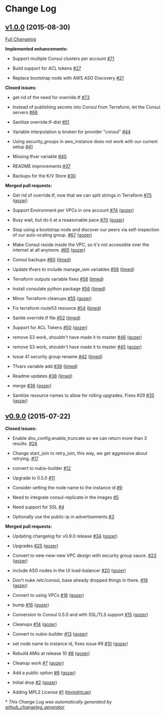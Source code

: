# Change Log

## [v1.0.0](https://github.com/nubisproject/nubis-consul/tree/v1.0.0) (2015-08-30)

[Full Changelog](https://github.com/nubisproject/nubis-consul/compare/v0.9.0...v1.0.0)

**Implemented enhancements:**

- Support multiple Consul clusters per account [\#71](https://github.com/Nubisproject/nubis-consul/issues/71)

- Build support for ACL tokens [\#27](https://github.com/Nubisproject/nubis-consul/issues/27)

- Replace bootstrap node with AWS ASG Discovery [\#21](https://github.com/Nubisproject/nubis-consul/issues/21)

**Closed issues:**

- get rid of the need for override.tf [\#73](https://github.com/Nubisproject/nubis-consul/issues/73)

- Instead of publishing secrets into Consul from Terraform, let the Consul servers [\#66](https://github.com/Nubisproject/nubis-consul/issues/66)

- Sanitize override.tf-dist [\#51](https://github.com/Nubisproject/nubis-consul/issues/51)

- Variable interpolation is broken for provider "consul" [\#44](https://github.com/Nubisproject/nubis-consul/issues/44)

- Using security\_groups in aws\_instance does not work with our current setup [\#41](https://github.com/Nubisproject/nubis-consul/issues/41)

- Missing tfvar variable [\#40](https://github.com/Nubisproject/nubis-consul/issues/40)

- README improvements [\#37](https://github.com/Nubisproject/nubis-consul/issues/37)

- Backups for the K/V Store [\#30](https://github.com/Nubisproject/nubis-consul/issues/30)

**Merged pull requests:**

- Get rid of override.tf, now that we can split strings in Terraform [\#75](https://github.com/Nubisproject/nubis-consul/pull/75) ([gozer](https://github.com/gozer))

- Support Environment per VPCs in one account [\#74](https://github.com/Nubisproject/nubis-consul/pull/74) ([gozer](https://github.com/gozer))

- Busy wait, but do it at a reaasonable pace [\#70](https://github.com/Nubisproject/nubis-consul/pull/70) ([gozer](https://github.com/gozer))

- Stop using a bootstrap node and discover our peers via self-inspection of our auto-scaling group. [\#67](https://github.com/Nubisproject/nubis-consul/pull/67) ([gozer](https://github.com/gozer))

- Make Consul reside inside the VPC, so it's not accessible over the internet at all anymore. [\#65](https://github.com/Nubisproject/nubis-consul/pull/65) ([gozer](https://github.com/gozer))

- Consul backups [\#60](https://github.com/Nubisproject/nubis-consul/pull/60) ([limed](https://github.com/limed))

- Update tfvars to include manage\_iam variables [\#59](https://github.com/Nubisproject/nubis-consul/pull/59) ([limed](https://github.com/limed))

- Terraform outputs variable fixes [\#58](https://github.com/Nubisproject/nubis-consul/pull/58) ([limed](https://github.com/limed))

- Install consulate python package [\#56](https://github.com/Nubisproject/nubis-consul/pull/56) ([limed](https://github.com/limed))

- Minor Terraform cleanups [\#55](https://github.com/Nubisproject/nubis-consul/pull/55) ([gozer](https://github.com/gozer))

- Fix terraform route53 resource [\#54](https://github.com/Nubisproject/nubis-consul/pull/54) ([limed](https://github.com/limed))

- Sanite override.tf file [\#52](https://github.com/Nubisproject/nubis-consul/pull/52) ([limed](https://github.com/limed))

- Support for ACL Tokens [\#50](https://github.com/Nubisproject/nubis-consul/pull/50) ([gozer](https://github.com/gozer))

- remove S3 work, shouldn't have made it to master [\#46](https://github.com/Nubisproject/nubis-consul/pull/46) ([gozer](https://github.com/gozer))

- remove S3 work, shouldn't have made it to master [\#45](https://github.com/Nubisproject/nubis-consul/pull/45) ([gozer](https://github.com/gozer))

- Issue 41 security group rename [\#42](https://github.com/Nubisproject/nubis-consul/pull/42) ([limed](https://github.com/limed))

- Tfvars variable add [\#39](https://github.com/Nubisproject/nubis-consul/pull/39) ([limed](https://github.com/limed))

- Readme updates [\#38](https://github.com/Nubisproject/nubis-consul/pull/38) ([limed](https://github.com/limed))

- merge [\#36](https://github.com/Nubisproject/nubis-consul/pull/36) ([gozer](https://github.com/gozer))

- Sanitize resource names to allow for rolling upgrades. Fixes \#29 [\#35](https://github.com/Nubisproject/nubis-consul/pull/35) ([gozer](https://github.com/gozer))

## [v0.9.0](https://github.com/nubisproject/nubis-consul/tree/v0.9.0) (2015-07-22)

**Closed issues:**

- Enable dns\_config.enable\_truncate so we can return more than 3 results. [\#24](https://github.com/Nubisproject/nubis-consul/issues/24)

- Change start\_join to retry\_join, this way, we get aggressive about retrying. [\#17](https://github.com/Nubisproject/nubis-consul/issues/17)

- convert to nubis-builder [\#12](https://github.com/Nubisproject/nubis-consul/issues/12)

- Upgrade to 0.5.0 [\#11](https://github.com/Nubisproject/nubis-consul/issues/11)

- Consider setting the node name to the instance id [\#9](https://github.com/Nubisproject/nubis-consul/issues/9)

- Need to integrate consul-replicate in the images [\#5](https://github.com/Nubisproject/nubis-consul/issues/5)

- Need support for SSL [\#4](https://github.com/Nubisproject/nubis-consul/issues/4)

- Optionally use the public-ip in advertisements [\#3](https://github.com/Nubisproject/nubis-consul/issues/3)

**Merged pull requests:**

- Updating changelog for v0.9.0 release [\#34](https://github.com/Nubisproject/nubis-consul/pull/34) ([gozer](https://github.com/gozer))

- Upgrades [\#25](https://github.com/Nubisproject/nubis-consul/pull/25) ([gozer](https://github.com/gozer))

- Convert to new-new-new VPC design with security group sauce. [\#23](https://github.com/Nubisproject/nubis-consul/pull/23) ([gozer](https://github.com/gozer))

- include ASG nodes in the UI load-balancer [\#20](https://github.com/Nubisproject/nubis-consul/pull/20) ([gozer](https://github.com/gozer))

- Don't nuke /etc/consul, base already dropped things in there. [\#19](https://github.com/Nubisproject/nubis-consul/pull/19) ([gozer](https://github.com/gozer))

- Convert to using VPCs [\#18](https://github.com/Nubisproject/nubis-consul/pull/18) ([gozer](https://github.com/gozer))

- bump [\#16](https://github.com/Nubisproject/nubis-consul/pull/16) ([gozer](https://github.com/gozer))

- Conversion to Consul 0.5.0 and with SSL/TLS support [\#15](https://github.com/Nubisproject/nubis-consul/pull/15) ([gozer](https://github.com/gozer))

- Cleanups [\#14](https://github.com/Nubisproject/nubis-consul/pull/14) ([gozer](https://github.com/gozer))

- Convert to nubis-builder [\#13](https://github.com/Nubisproject/nubis-consul/pull/13) ([gozer](https://github.com/gozer))

- set node name to instance id, fixes issue \#9 [\#10](https://github.com/Nubisproject/nubis-consul/pull/10) ([gozer](https://github.com/gozer))

- Rebuild AMIs at release 10 [\#8](https://github.com/Nubisproject/nubis-consul/pull/8) ([gozer](https://github.com/gozer))

- Cleanup work [\#7](https://github.com/Nubisproject/nubis-consul/pull/7) ([gozer](https://github.com/gozer))

- Add a public option [\#6](https://github.com/Nubisproject/nubis-consul/pull/6) ([gozer](https://github.com/gozer))

- Initial drop [\#2](https://github.com/Nubisproject/nubis-consul/pull/2) ([gozer](https://github.com/gozer))

- Adding MPL2 License [\#1](https://github.com/Nubisproject/nubis-consul/pull/1) ([tinnightcap](https://github.com/tinnightcap))



\* *This Change Log was automatically generated by [github_changelog_generator](https://github.com/skywinder/Github-Changelog-Generator)*